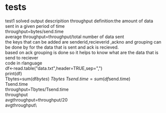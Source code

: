 # tests
test1 solved output descripition
throughput definition:the amount of data sent in a given period of time\
throughput=bytes/send.time\
average throughput=throughput/total number of data sent\
the keys that can be added are senderid,recieverid ,ackno and grouping can be done by for the data that is sent and ack is recieved.\
based on ack grouping is done so it helps to know what are the data that is send to reciever\
code in rlanguage\
df<-read.table("data.txt",header=TRUE,sep=",")\
print(df)\
Tbytes=sum(df$bytes)\
Tbytes\
Tsend.time=sum(df$send.time)\
Tsend.time\
 throughput=Tbytes/Tsend.time\
throughput\
avgthroughput=throughput/20\
avgthroughput\




